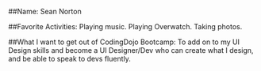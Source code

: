 ##Name:
Sean Norton

##Favorite Activities:
Playing music.
Playing Overwatch.
Taking photos.

##What I want to get out of CodingDojo Bootcamp:
To add on to my UI Design skills and become a UI Designer/Dev who can create what I design, and be able to speak to devs fluently.
